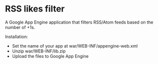 RSS likes filter
================

A Google App Engine application that filters RSS/Atom feeds based on the number of +1s.

Installation:
- Set the name of your app at war/WEB-INF/appengine-web.xml
- Unzip war/WEB-INF/lib.zip
- Upload the files to Google App Engine
